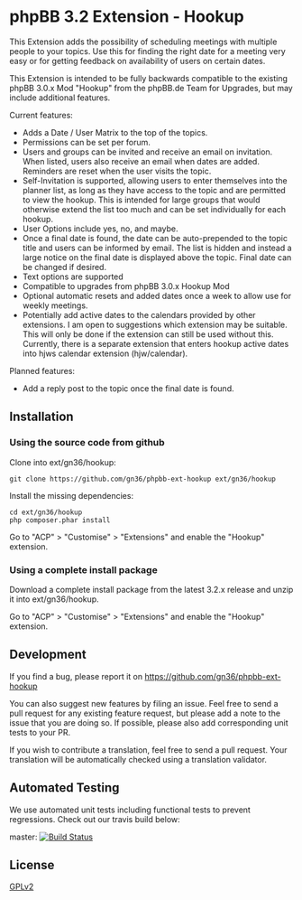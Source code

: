 # phpBB 3.2 Extension - Hookup
This Extension adds the possibility of scheduling meetings with multiple people to your topics. Use this for finding the right date for a meeting very easy or for getting feedback on availability of users on certain dates.

This Extension is intended to be fully backwards compatible to the existing phpBB 3.0.x Mod "Hookup" from the phpBB.de Team for Upgrades, but may include additional features.

Current features:

* Adds a Date / User Matrix to the top of the topics.
* Permissions can be set per forum.
* Users and groups can be invited and receive an email on invitation. When listed, users also receive an email when dates are added. Reminders are reset when the user visits the topic.
* Self-Invitation is supported, allowing users to enter themselves into the planner list, as long as they have access to the topic and are permitted to view the hookup. This is intended for large groups that would otherwise extend the list too much and can be set individually for each hookup.
* User Options include yes, no, and maybe.
* Once a final date is found, the date can be auto-prepended to the topic title and users can be informed by email. The list is hidden and instead a large notice on the final date is displayed above the topic. Final date can be changed if desired.
* Text options are supported
* Compatible to upgrades from phpBB 3.0.x Hookup Mod
* Optional automatic resets and added dates once a week to allow use for weekly meetings.
* Potentially add active dates to the calendars provided by other extensions. I am open to suggestions which extension may be suitable. This will only be done if the extension can still be used without this. Currently, there is a separate extension that enters hookup active dates into hjws calendar extension (hjw/calendar).

Planned features:

* Add a reply post to the topic once the final date is found.


## Installation

### Using the source code from github

Clone into ext/gn36/hookup:

    git clone https://github.com/gn36/phpbb-ext-hookup ext/gn36/hookup

Install the missing dependencies:

	cd ext/gn36/hookup
	php composer.phar install
	
Go to "ACP" > "Customise" > "Extensions" and enable the "Hookup" extension.

### Using a complete install package

Download a complete install package from the latest 3.2.x release and unzip it into ext/gn36/hookup.

Go to "ACP" > "Customise" > "Extensions" and enable the "Hookup" extension.

## Development

If you find a bug, please report it on https://github.com/gn36/phpbb-ext-hookup

You can also suggest new features by filing an issue. Feel free to send a pull request for any existing feature request, but please add a note to the issue that you are doing so. If possible, please also add corresponding unit tests to your PR.

If you wish to contribute a translation, feel free to send a pull request. Your translation will be automatically checked using a translation validator.

## Automated Testing

We use automated unit tests including functional tests to prevent regressions. Check out our travis build below:

master: [![Build Status](https://travis-ci.org/gn36/phpbb-ext-hookup.png?branch=master)](http://travis-ci.org/gn36/phpbb-ext-hookup)

## License

[GPLv2](license.txt)
